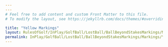 ```yaml
---
---
# Feel free to add content and custom Front Matter to this file.
# To modify the layout, see https://jekyllrb.com/docs/themes/#overriding-theme-defaults

title: "Yellow Markings"
layout: RulesOfGolf/InPlay/GolfBall/LostBall/BallBeyondStakesMarkings/Markings/Yellow Markings
permalink: InPlay/GolfBall/LostBall/BallBeyondStakesMarkings/Markings/YellowMarkings.html
---
```

